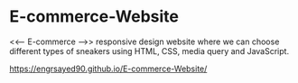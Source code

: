 # E-commerce-Website
<<-- E-commerce -->> responsive design website where we can choose different types of sneakers using HTML, CSS, media query and JavaScript.

https://engrsayed90.github.io/E-commerce-Website/
